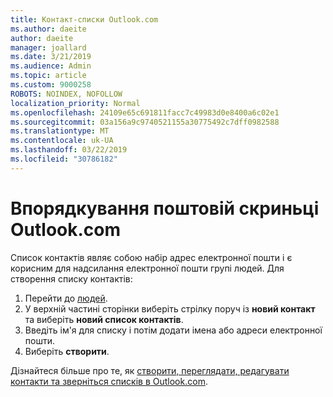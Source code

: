 ```yaml
---
title: Контакт-списки Outlook.com
ms.author: daeite
author: daeite
manager: joallard
ms.date: 3/21/2019
ms.audience: Admin
ms.topic: article
ms.custom: 9000258
ROBOTS: NOINDEX, NOFOLLOW
localization_priority: Normal
ms.openlocfilehash: 24109e65c691811facc7c49983d0e8400a6c02e1
ms.sourcegitcommit: 03a156a9c9740521155a30775492c7dff0982588
ms.translationtype: MT
ms.contentlocale: uk-UA
ms.lasthandoff: 03/22/2019
ms.locfileid: "30786182"
---
```

# <a name="organizing-your-outlookcom-mailbox"></a>Впорядкування поштовій скриньці Outlook.com

Список контактів являє собою набір адрес електронної пошти і є корисним для надсилання електронної пошти групі людей. Для створення списку контактів:

1. Перейти до [людей](https://outlook.live.com/people/).
1. У верхній частині сторінки виберіть стрілку поруч із **новий контакт** та виберіть **новий список контактів**.
1. Введіть ім'я для списку і потім додати імена або адреси електронної пошти.
1. Виберіть **створити**.

Дізнайтеся більше про те, як [створити, переглядати, редагувати контакти та зверніться списків в Outlook.com](https://support.office.com/article/5b909158-036e-4820-92f7-2a27f57b9f01).